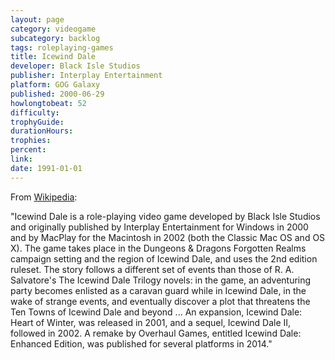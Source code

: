 ```yaml
---
layout: page
category: videogame
subcategory: backlog
tags: roleplaying-games
title: Icewind Dale
developer: Black Isle Studios
publisher: Interplay Entertainment
platform: GOG Galaxy
published: 2000-06-29
howlongtobeat: 52
difficulty:
trophyGuide:
durationHours:
trophies:
percent:
link:
date: 1991-01-01
---
```


From [Wikipedia](https://en.wikipedia.org/wiki/Icewind_Dale):

"Icewind Dale is a role-playing video game developed by Black Isle Studios and originally published by Interplay Entertainment for Windows in 2000 and by MacPlay for the Macintosh in 2002 (both the Classic Mac OS and OS X). The game takes place in the Dungeons & Dragons Forgotten Realms campaign setting and the region of Icewind Dale, and uses the 2nd edition ruleset. The story follows a different set of events than those of R. A. Salvatore's The Icewind Dale Trilogy novels: in the game, an adventuring party becomes enlisted as a caravan guard while in Icewind Dale, in the wake of strange events, and eventually discover a plot that threatens the Ten Towns of Icewind Dale and beyond ... An expansion, Icewind Dale: Heart of Winter, was released in 2001, and a sequel, Icewind Dale II, followed in 2002. A remake by Overhaul Games, entitled Icewind Dale: Enhanced Edition, was published for several platforms in 2014."
